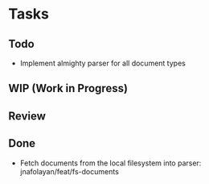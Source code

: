 # Tasks

## Todo
- Implement almighty parser for all document types

## WIP (Work in Progress)

## Review


## Done
- Fetch documents from the local filesystem into parser: jnafolayan/feat/fs-documents
